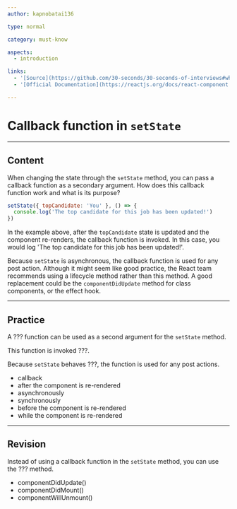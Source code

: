 ```yaml
---
author: kapnobatai136

type: normal

category: must-know

aspects:
  - introduction

links:
  - '[Source](https://github.com/30-seconds/30-seconds-of-interviews#what-is-the-purpose-of-callback-function-as-an-argument-of-setstate){website}'
  - '[Official Documentation](https://reactjs.org/docs/react-component.html#setstate){documentation}'

---
```


# Callback function in `setState`

---
## Content

When changing the state through the `setState` method, you can pass a callback function as a secondary argument. How does this callback function work and what is its purpose?

```js
setState({ topCandidate: 'You' }, () => {
  console.log('The top candidate for this job has been updated!')
})
```

In the example above, after the `topCandidate` state is updated and the component re-renders, the callback function is invoked. In this case, you would log 'The top candidate for this job has been updated!'.

Because `setState` is asynchronous, the callback function is used for any post action. Although it might seem like good practice, the React team recommends using a lifecycle method rather than this method. A good replacement could be the `componentDidUpdate` method for class components, or the effect hook.

---
## Practice

A ??? function can be used as a second argument for the `setState` method. 

This function is invoked ???.

Because `setState` behaves ???, the function is used for any post actions.

* callback
* after the component is re-rendered
* asynchronously
* synchronously
* before the component is re-rendered
* while the component is re-rendered

---
## Revision

Instead of using a callback function in the `setState` method, you can use the ??? method.

* componentDidUpdate()
* componentDidMount()
* componentWillUnmount()